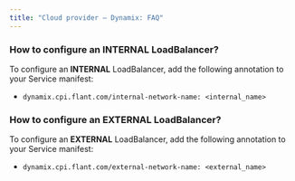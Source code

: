```yaml
---
title: "Cloud provider — Dynamix: FAQ"
---
```

### How to configure an INTERNAL LoadBalancer?

To configure an **INTERNAL** LoadBalancer, add the following annotation to your Service manifest:

- `dynamix.cpi.flant.com/internal-network-name: <internal_name>`

### How to configure an EXTERNAL LoadBalancer?

To configure an **EXTERNAL** LoadBalancer, add the following annotation to your Service manifest:

- `dynamix.cpi.flant.com/external-network-name: <external_name>`
